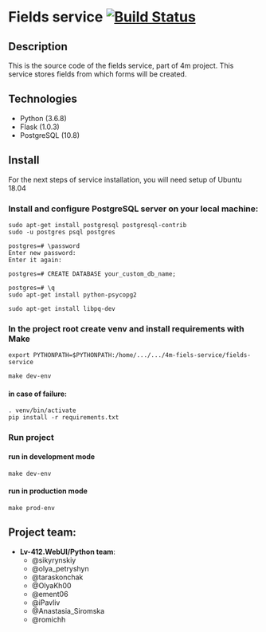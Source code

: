 # Fields service [![Build Status](https://travis-ci.org/lv-412-python/4m-fields-service.svg?branch=develop)](https://travis-ci.org/lv-412-python/4m-fields-service) 
## Description
This is the source code of the fields service, part of 4m project. This service stores fields from which forms will be created. 

## Technologies
* Python (3.6.8)
* Flask (1.0.3)
* PostgreSQL (10.8)

## Install
For the next steps of service installation, you will need setup of Ubuntu 18.04

### Install and configure PostgreSQL server on your local machine:
```
sudo apt-get install postgresql postgresql-contrib
sudo -u postgres psql postgres

postgres=# \password
Enter new password:
Enter it again:

postgres=# CREATE DATABASE your_custom_db_name;

postgres=# \q
sudo apt-get install python-psycopg2

sudo apt-get install libpq-dev
```


### In the project root create venv and install requirements with Make

```
export PYTHONPATH=$PYTHONPATH:/home/.../.../4m-fiels-service/fields-service
```
```
make dev-env
```
#### in case of failure:
```
. venv/bin/activate
pip install -r requirements.txt
```

### Run project

#### run in development mode
```
make dev-env
```

#### run in production mode
```
make prod-env
```


## Project team:
* **Lv-412.WebUI/Python team**:
    - @sikyrynskiy
    - @olya_petryshyn
    - @taraskonchak
    - @OlyaKh00
    - @ement06
    - @iPavliv
    - @Anastasia_Siromska
    - @romichh
